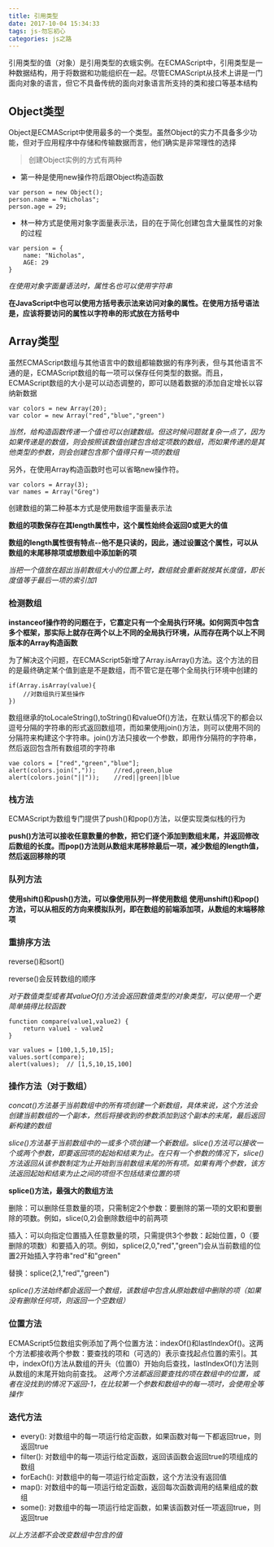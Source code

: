 ```yaml
---
title: 引用类型
date: 2017-10-04 15:34:33
tags: js-勿忘初心
categories: js之路
---
```


引用类型的值（对象）是引用类型的衣蛾实例。在ECMAScript中，引用类型是一种数据结构，用于将数据和功能组织在一起。尽管ECMAScript从技术上讲是一门面向对象的语言，但它不具备传统的面向对象语言所支持的类和接口等基本结构

## Object类型

Object是ECMAScript中使用最多的一个类型。虽然Object的实力不具备多少功能，但对于应用程序中存储和传输数据而言，他们确实是非常理性的选择

> 创建Object实例的方式有两种
* 第一种是使用new操作符后跟Object构造函数

```
var person = new Object();
person.name = "Nicholas";
person.age = 29;
```
* 林一种方式是使用对象字面量表示法，目的在于简化创建包含大量属性的对象的过程

```
var persion = {
    name: "Nicholas",
    AGE: 29
}
```
*在使用对象字面量语法时，属性名也可以使用字符串*

**在JavaScript中也可以使用方括号表示法来访问对象的属性。在使用方括号语法是，应该将要访问的属性以字符串的形式放在方括号中**

## Array类型

虽然ECMAScript数组与其他语言中的数组都输数据的有序列表，但与其他语言不通的是，ECMAScript数组的每一项可以保存任何类型的数据。而且，ECMAScript数组的大小是可以动态调整的，即可以随着数据的添加自定增长以容纳新数据

```
var colors = new Array(20);
var color = new Array("red","blue","green")
```
*当然，给构造函数传递一个值也可以创建数组。但这时候问题就复杂一点了，因为如果传递是的数值，则会按照该数值创建包含给定项数的数组，而如果传递的是其他类型的参数，则会创建包含那个值得只有一项的数组*

另外，在使用Array构造函数时也可以省略new操作符。
```
var colors = Array(3);
var names = Array("Greg")
```

创建数组的第二种基本方式是使用数组字面量表示法

**数组的项数保存在其length属性中，这个属性始终会返回0或更大的值**

**数组的length属性很有特点--他不是只读的，因此，通过设置这个属性，可以从数组的末尾移除项或想数组中添加新的项**

*当把一个值放在超出当前数组大小的位置上时，数组就会重新就按其长度值，即长度值等于最后一项的索引加1*

### 检测数组
**instanceof操作符的问题在于，它嘉定只有一个全局执行环境。如何网页中包含多个框架，那实际上就存在两个以上不同的全局执行环境，从而存在两个以上不同版本的Array构造函数**

为了解决这个问题，在ECMAScript5新增了Array.isArray()方法。这个方法的目的是最终确定某个值到底是不是数组，而不管它是在哪个全局执行环境中创建的
```
if(Array.isArray(value){
    //对数组执行某些操作
})
```

数组继承的toLocaleString(),toString()和valueOf()方法，在默认情况下的都会以逗号分隔的字符串的形式返回数组项，而如果使用join()方法，则可以使用不同的分隔符来构建这个字符串。join()方法只接收一个参数，即用作分隔符的字符串，然后返回包含所有数组项的字符串

```
vae colors = ["red","green","blue"];
alert(colors.join(","));     //red,green,blue
alert(colors.join("||"));    //red||green||blue
```

### 栈方法
ECMAScript为数组专门提供了push()和pop()方法，以便实现类似栈的行为

**push()方法可以接收任意数量的参数，把它们逐个添加到数组末尾，并返回修改后数组的长度。而pop()方法则从数组末尾移除最后一项，减少数组的length值，然后返回移除的项**

### 队列方法
**使用shift()和push()方法，可以像使用队列一样使用数组**
**使用unshift()和pop()方法，可以从相反的方向来模拟队列，即在数组的前端添加项，从数组的末端移除项**


### 重排序方法
reverse()和sort()

reverse()会反转数组的顺序

*对于数值类型或者其valueOf()方法会返回数值类型的对象类型，可以使用一个更简单搞得比较函数*

```
function compare(value1,value2) {
    return value1 - value2
}

var values = [100,1,5,10,15];
values.sort(compare);
alert(values);  // [1,5,10,15,100]
```

### 操作方法（对于数组）

*concat()方法基于当前数组中的所有项创建一个新数组，具体来说，这个方法会创建当前数组的一个副本，然后将接收到的参数添加到这个副本的末尾，最后返回新构建的数组*

*slice()方法基于当前数组中的一或多个项创建一个新数组。slice()方法可以接收一个或两个参数，即要返回项的起始和结束为止。在只有一个参数的情况下，slice()方法返回从该参数制定为止开始到当前数组末尾的所有项。如果有两个参数，该方法返回起始和结束为止之间的项但不包括结束位置的项*

**splice()方法，最强大的数组方法**

删除：可以删除任意数量的项，只需制定2个参数：要删除的第一项的文职和要删除的项数。例如，slice(0,2)会删除数组中的前两项

插入：可以向指定位置插入任意数量的项，只需提供3个参数：起始位置，0（要删除的项数）和要插入的项。例如，splice(2,0,"red","green")会从当前数组的位置2开始插入字符串"red"和"green"

替换：splice(2,1,"red","green")

*splice()方法始终都会返回一个数组，该数组中包含从原始数组中删除的项（如果没有删除任何项，则返回一个空数组）*


### 位置方法

ECMAScript5位数组实例添加了两个位置方法：indexOf()和lastIndexOf()。这两个方法都接收两个参数：要查找的项和（可选的）表示查找起点位置的索引。其中，indexOf()方法从数组的开头（位置0）开始向后查找，lastIndexOf()方法则从数组的末尾开始向前查找。
*这两个方法都返回要查找的项在数组中的位置，或者在没找到的情况下返回-1，在比较第一个参数和数组中的每一项时，会使用全等操作*

### 迭代方法

* every(): 对数组中的每一项运行给定函数，如果函数对每一下都返回true，则返回true
* filter(): 对数组中的每一项运行给定函数，返回该函数会返回true的项组成的数组
* forEach(): 对数组中的每一项运行给定函数，这个方法没有返回值
* map(): 对数组中的每一项运行给定函数，返回每次函数调用的结果组成的数组
* some(): 对数组中的每一项运行给定函数，如果该函数对任一项返回true，则返回true

*以上方法都不会改变数组中包含的值*

